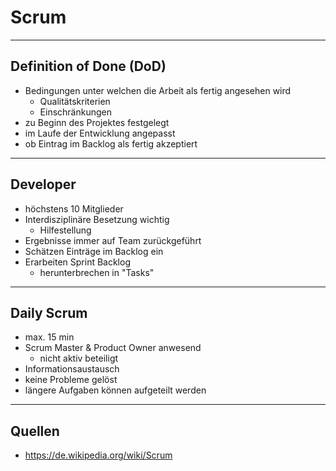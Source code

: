 # Scrum

---

## Definition of Done (DoD)

* Bedingungen unter welchen die Arbeit als fertig angesehen wird
	* Qualitätskriterien
	* Einschränkungen
* zu Beginn des Projektes festgelegt
* im Laufe der Entwicklung angepasst
* ob Eintrag im Backlog als fertig akzeptiert 

---

## Developer

* höchstens 10 Mitglieder
* Interdisziplinäre Besetzung wichtig
	* Hilfestellung
* Ergebnisse immer auf Team zurückgeführt
* Schätzen Einträge im Backlog ein
* Erarbeiten Sprint Backlog
	* herunterbrechen in "Tasks"


---

## Daily Scrum

* max. 15 min
* Scrum Master & Product Owner anwesend
	* nicht aktiv beteiligt
* Informationsaustausch
* keine Probleme gelöst
* längere Aufgaben können aufgeteilt werden

---

## Quellen

* https://de.wikipedia.org/wiki/Scrum
